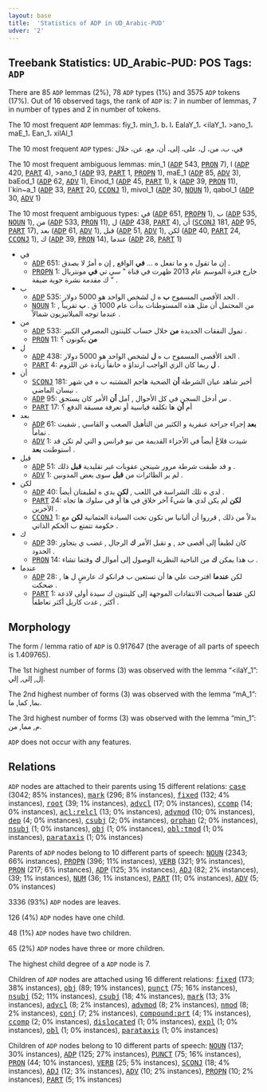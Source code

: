 ```yaml
---
layout: base
title:  'Statistics of ADP in UD_Arabic-PUD'
udver: '2'
---
```


## Treebank Statistics: UD_Arabic-PUD: POS Tags: `ADP`

There are 85 `ADP` lemmas (2%), 78 `ADP` types (1%) and 3575 `ADP` tokens (17%).
Out of 16 observed tags, the rank of `ADP` is: 7 in number of lemmas, 7 in number of types and 2 in number of tokens.

The 10 most frequent `ADP` lemmas: fiy_1، min_1، b، l، EalaY_1، <ilaY_1، >ano_1، maE_1، Ean_1، xilAl_1

The 10 most frequent `ADP` types:  في، ب، من، ل، على، إلى، أن، مع، عن، خلال

The 10 most frequent ambiguous lemmas: min_1 (<tt><a href="ar_pud-pos-ADP.html">ADP</a></tt> 543, <tt><a href="ar_pud-pos-PRON.html">PRON</a></tt> 7), l (<tt><a href="ar_pud-pos-ADP.html">ADP</a></tt> 420, <tt><a href="ar_pud-pos-PART.html">PART</a></tt> 4), >ano_1 (<tt><a href="ar_pud-pos-ADP.html">ADP</a></tt> 93, <tt><a href="ar_pud-pos-PART.html">PART</a></tt> 1, <tt><a href="ar_pud-pos-PROPN.html">PROPN</a></tt> 1), maE_1 (<tt><a href="ar_pud-pos-ADP.html">ADP</a></tt> 85, <tt><a href="ar_pud-pos-ADV.html">ADV</a></tt> 3), baEod_1 (<tt><a href="ar_pud-pos-ADP.html">ADP</a></tt> 62, <tt><a href="ar_pud-pos-ADV.html">ADV</a></tt> 1), Einod_1 (<tt><a href="ar_pud-pos-ADP.html">ADP</a></tt> 45, <tt><a href="ar_pud-pos-PART.html">PART</a></tt> 1), k (<tt><a href="ar_pud-pos-ADP.html">ADP</a></tt> 39, <tt><a href="ar_pud-pos-PRON.html">PRON</a></tt> 11), l`kin~a_1 (<tt><a href="ar_pud-pos-ADP.html">ADP</a></tt> 33, <tt><a href="ar_pud-pos-PART.html">PART</a></tt> 20, <tt><a href="ar_pud-pos-CCONJ.html">CCONJ</a></tt> 1), mivol_1 (<tt><a href="ar_pud-pos-ADP.html">ADP</a></tt> 30, <tt><a href="ar_pud-pos-NOUN.html">NOUN</a></tt> 1), qabol_1 (<tt><a href="ar_pud-pos-ADP.html">ADP</a></tt> 30, <tt><a href="ar_pud-pos-ADV.html">ADV</a></tt> 1)

The 10 most frequent ambiguous types:  في (<tt><a href="ar_pud-pos-ADP.html">ADP</a></tt> 651, <tt><a href="ar_pud-pos-PROPN.html">PROPN</a></tt> 1), ب (<tt><a href="ar_pud-pos-ADP.html">ADP</a></tt> 535, <tt><a href="ar_pud-pos-NOUN.html">NOUN</a></tt> 1), من (<tt><a href="ar_pud-pos-ADP.html">ADP</a></tt> 533, <tt><a href="ar_pud-pos-PRON.html">PRON</a></tt> 11), ل (<tt><a href="ar_pud-pos-ADP.html">ADP</a></tt> 438, <tt><a href="ar_pud-pos-PART.html">PART</a></tt> 4), أن (<tt><a href="ar_pud-pos-SCONJ.html">SCONJ</a></tt> 181, <tt><a href="ar_pud-pos-ADP.html">ADP</a></tt> 95, <tt><a href="ar_pud-pos-PART.html">PART</a></tt> 17), بعد (<tt><a href="ar_pud-pos-ADP.html">ADP</a></tt> 61, <tt><a href="ar_pud-pos-ADV.html">ADV</a></tt> 1), قبل (<tt><a href="ar_pud-pos-ADP.html">ADP</a></tt> 51, <tt><a href="ar_pud-pos-ADV.html">ADV</a></tt> 1), لكن (<tt><a href="ar_pud-pos-ADP.html">ADP</a></tt> 40, <tt><a href="ar_pud-pos-PART.html">PART</a></tt> 24, <tt><a href="ar_pud-pos-CCONJ.html">CCONJ</a></tt> 1), ك (<tt><a href="ar_pud-pos-ADP.html">ADP</a></tt> 39, <tt><a href="ar_pud-pos-PRON.html">PRON</a></tt> 14), عندما (<tt><a href="ar_pud-pos-ADP.html">ADP</a></tt> 28, <tt><a href="ar_pud-pos-PART.html">PART</a></tt> 1)


* في
  * <tt><a href="ar_pud-pos-ADP.html">ADP</a></tt> 651: إن ما تقول ه و ما تفعل ه ... <b>في</b> الواقع , إن ه أمرٌ لا يصدق .
  * <tt><a href="ar_pud-pos-PROPN.html">PROPN</a></tt> 1: خارج فترة الموسم عام 2013 ظهرت في قناة " سي تي <b>في</b> مونتريال " ك مقدمة نشرة جوية ضيفة .
* ب
  * <tt><a href="ar_pud-pos-ADP.html">ADP</a></tt> 535: الحد الأقصى المسموح <b>ب</b> ه ل لشخص الواحد هو 5000 دولار .
  * <tt><a href="ar_pud-pos-NOUN.html">NOUN</a></tt> 1: من المحتمل أن مثل هذه المستوطنات بدأت عام 1000 ق . <b>ب</b> تقريباً , عندما توجه الميلانيزيون شمالاً .
* من
  * <tt><a href="ar_pud-pos-ADP.html">ADP</a></tt> 533: تمول النفقات الجديدة <b>من</b> خلال حساب كلينتون المصرفي الكبير .
  * <tt><a href="ar_pud-pos-PRON.html">PRON</a></tt> 11: <b>من</b> يكونون ؟
* ل
  * <tt><a href="ar_pud-pos-ADP.html">ADP</a></tt> 438: الحد الأقصى المسموح ب ه <b>ل</b> لشخص الواحد هو 5000 دولار .
  * <tt><a href="ar_pud-pos-PART.html">PART</a></tt> 4: <b>ل</b> ربما كان الزي الواجب ارتداؤ ه خانقاً زيادة عن اللزوم .
* أن
  * <tt><a href="ar_pud-pos-SCONJ.html">SCONJ</a></tt> 181: أخبر شاهد عيان الشرطة <b>أن</b> الضحية هاجم المشتبه ب ه في شهر نيسان الماضي .
  * <tt><a href="ar_pud-pos-ADP.html">ADP</a></tt> 95: س أدخل السجن في كل الأحوال , آمل <b>أن</b> الأمر كان يستحق .
  * <tt><a href="ar_pud-pos-PART.html">PART</a></tt> 17: أم <b>أن</b> ها تكلفة قياسية أو تعرفة مسبقة الدفع ؟
* بعد
  * <tt><a href="ar_pud-pos-ADP.html">ADP</a></tt> 61: <b>بعد</b> إجراء جراحة عبقرية و الكثير من التأهيل الصعب و القاسي , شفيت تماماً .
  * <tt><a href="ar_pud-pos-ADV.html">ADV</a></tt> 1: شيدت قلاعٌ أيضاً في الأجزاء القديمة من نيو فرانس و التي لم تكن قد استوطنت <b>بعد</b> .
* قبل
  * <tt><a href="ar_pud-pos-ADP.html">ADP</a></tt> 51: و قد طبقت شرطة مرور شينجن عقوبات غير تقليدية <b>قبل</b> ذلك .
  * <tt><a href="ar_pud-pos-ADV.html">ADV</a></tt> 1: لم ير الطائرات من <b>قبل</b> سوى بعض المدونين .
* لكن
  * <tt><a href="ar_pud-pos-ADP.html">ADP</a></tt> 40: لدي ه تلك الشراسة في اللعب , <b>لكن</b> يدي ه لطيفتان أيضاً .
  * <tt><a href="ar_pud-pos-PART.html">PART</a></tt> 24: <b>لكن</b> لم يكن لدي ها شيءٌ آخر خلاق في ها أو في سلوك ها تجاه الآخرين .
  * <tt><a href="ar_pud-pos-CCONJ.html">CCONJ</a></tt> 1: بدلاً من ذلك , قرروا أن ألبانيا س تكون تحت السيادة العثمانية <b>لكن</b> مع حكومة تتمتع ب الحكم الذاتي .
* ك
  * <tt><a href="ar_pud-pos-ADP.html">ADP</a></tt> 39: كان لطيفاً إلى أقصى حد , و تقبل الأمر <b>ك</b> الرجال , غضب ي يتجاوز الحدود .
  * <tt><a href="ar_pud-pos-PRON.html">PRON</a></tt> 14: ب هذا يمكن <b>ك</b> من الناحية النظرية الوصول إلى أموال <b>ك</b> وقتما تشاء .
* عندما
  * <tt><a href="ar_pud-pos-ADP.html">ADP</a></tt> 28: لكن <b>عندما</b> اقترحت علي ها أن تستعين ب فرانكو ك عارضٍ ل ها , ضحكت .
  * <tt><a href="ar_pud-pos-PART.html">PART</a></tt> 1: لكن <b>عندما</b> أصبحت الانتقادات الموجهة إلى كلينتون ك سيدة أولى لاذعة أكثر , غدت كاريل أكثر تعاطفاً .

## Morphology

The form / lemma ratio of `ADP` is 0.917647 (the average of all parts of speech is 1.409765).

The 1st highest number of forms (3) was observed with the lemma “<ilaY_1”: إل, إلى, إلي.

The 2nd highest number of forms (3) was observed with the lemma “mA_1”: بما, كما, ما.

The 3rd highest number of forms (3) was observed with the lemma “min_1”: م, مما, من.

`ADP` does not occur with any features.


## Relations

`ADP` nodes are attached to their parents using 15 different relations: <tt><a href="ar_pud-dep-case.html">case</a></tt> (3042; 85% instances), <tt><a href="ar_pud-dep-mark.html">mark</a></tt> (296; 8% instances), <tt><a href="ar_pud-dep-fixed.html">fixed</a></tt> (132; 4% instances), <tt><a href="ar_pud-dep-root.html">root</a></tt> (39; 1% instances), <tt><a href="ar_pud-dep-advcl.html">advcl</a></tt> (17; 0% instances), <tt><a href="ar_pud-dep-ccomp.html">ccomp</a></tt> (14; 0% instances), <tt><a href="ar_pud-dep-acl-relcl.html">acl:relcl</a></tt> (13; 0% instances), <tt><a href="ar_pud-dep-advmod.html">advmod</a></tt> (10; 0% instances), <tt><a href="ar_pud-dep-dep.html">dep</a></tt> (4; 0% instances), <tt><a href="ar_pud-dep-csubj.html">csubj</a></tt> (2; 0% instances), <tt><a href="ar_pud-dep-orphan.html">orphan</a></tt> (2; 0% instances), <tt><a href="ar_pud-dep-nsubj.html">nsubj</a></tt> (1; 0% instances), <tt><a href="ar_pud-dep-obj.html">obj</a></tt> (1; 0% instances), <tt><a href="ar_pud-dep-obl-tmod.html">obl:tmod</a></tt> (1; 0% instances), <tt><a href="ar_pud-dep-parataxis.html">parataxis</a></tt> (1; 0% instances)

Parents of `ADP` nodes belong to 10 different parts of speech: <tt><a href="ar_pud-pos-NOUN.html">NOUN</a></tt> (2343; 66% instances), <tt><a href="ar_pud-pos-PROPN.html">PROPN</a></tt> (396; 11% instances), <tt><a href="ar_pud-pos-VERB.html">VERB</a></tt> (321; 9% instances), <tt><a href="ar_pud-pos-PRON.html">PRON</a></tt> (217; 6% instances), <tt><a href="ar_pud-pos-ADP.html">ADP</a></tt> (125; 3% instances), <tt><a href="ar_pud-pos-ADJ.html">ADJ</a></tt> (82; 2% instances),  (39; 1% instances), <tt><a href="ar_pud-pos-NUM.html">NUM</a></tt> (36; 1% instances), <tt><a href="ar_pud-pos-PART.html">PART</a></tt> (11; 0% instances), <tt><a href="ar_pud-pos-ADV.html">ADV</a></tt> (5; 0% instances)

3336 (93%) `ADP` nodes are leaves.

126 (4%) `ADP` nodes have one child.

48 (1%) `ADP` nodes have two children.

65 (2%) `ADP` nodes have three or more children.

The highest child degree of a `ADP` node is 7.

Children of `ADP` nodes are attached using 16 different relations: <tt><a href="ar_pud-dep-fixed.html">fixed</a></tt> (173; 38% instances), <tt><a href="ar_pud-dep-obj.html">obj</a></tt> (89; 19% instances), <tt><a href="ar_pud-dep-punct.html">punct</a></tt> (75; 16% instances), <tt><a href="ar_pud-dep-nsubj.html">nsubj</a></tt> (52; 11% instances), <tt><a href="ar_pud-dep-csubj.html">csubj</a></tt> (18; 4% instances), <tt><a href="ar_pud-dep-mark.html">mark</a></tt> (13; 3% instances), <tt><a href="ar_pud-dep-advcl.html">advcl</a></tt> (8; 2% instances), <tt><a href="ar_pud-dep-advmod.html">advmod</a></tt> (8; 2% instances), <tt><a href="ar_pud-dep-nmod.html">nmod</a></tt> (8; 2% instances), <tt><a href="ar_pud-dep-conj.html">conj</a></tt> (7; 2% instances), <tt><a href="ar_pud-dep-compound-prt.html">compound:prt</a></tt> (4; 1% instances), <tt><a href="ar_pud-dep-ccomp.html">ccomp</a></tt> (2; 0% instances), <tt><a href="ar_pud-dep-dislocated.html">dislocated</a></tt> (1; 0% instances), <tt><a href="ar_pud-dep-expl.html">expl</a></tt> (1; 0% instances), <tt><a href="ar_pud-dep-obl.html">obl</a></tt> (1; 0% instances), <tt><a href="ar_pud-dep-parataxis.html">parataxis</a></tt> (1; 0% instances)

Children of `ADP` nodes belong to 10 different parts of speech: <tt><a href="ar_pud-pos-NOUN.html">NOUN</a></tt> (137; 30% instances), <tt><a href="ar_pud-pos-ADP.html">ADP</a></tt> (125; 27% instances), <tt><a href="ar_pud-pos-PUNCT.html">PUNCT</a></tt> (75; 16% instances), <tt><a href="ar_pud-pos-PRON.html">PRON</a></tt> (44; 10% instances), <tt><a href="ar_pud-pos-VERB.html">VERB</a></tt> (25; 5% instances), <tt><a href="ar_pud-pos-SCONJ.html">SCONJ</a></tt> (18; 4% instances), <tt><a href="ar_pud-pos-ADJ.html">ADJ</a></tt> (12; 3% instances), <tt><a href="ar_pud-pos-ADV.html">ADV</a></tt> (10; 2% instances), <tt><a href="ar_pud-pos-PROPN.html">PROPN</a></tt> (10; 2% instances), <tt><a href="ar_pud-pos-PART.html">PART</a></tt> (5; 1% instances)

